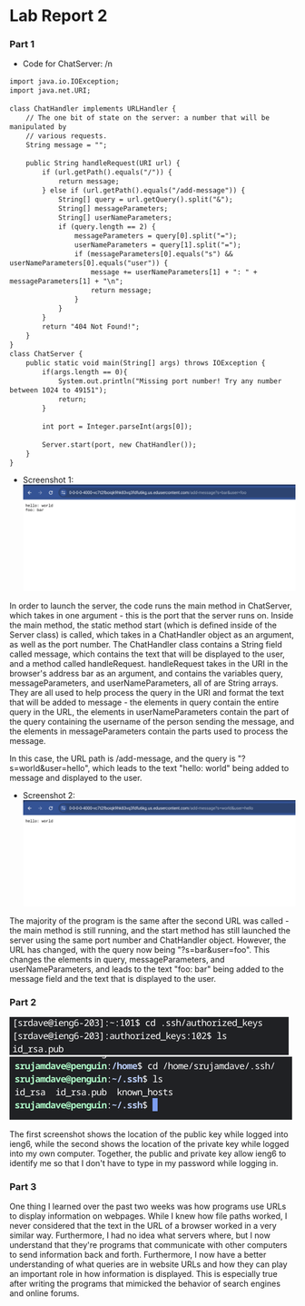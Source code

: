 # Lab Report 2
### Part 1
- Code for ChatServer: /n

```
import java.io.IOException;
import java.net.URI;

class ChatHandler implements URLHandler {
    // The one bit of state on the server: a number that will be manipulated by
    // various requests.
    String message = "";

    public String handleRequest(URI url) {
        if (url.getPath().equals("/")) {
            return message;
        } else if (url.getPath().equals("/add-message")) {
            String[] query = url.getQuery().split("&");
            String[] messageParameters;
            String[] userNameParameters;
            if (query.length == 2) {
                messageParameters = query[0].split("=");
                userNameParameters = query[1].split("=");
                if (messageParameters[0].equals("s") && userNameParameters[0].equals("user")) {
                    message += userNameParameters[1] + ": " + messageParameters[1] + "\n";
                    return message;
                }
            }
        }
        return "404 Not Found!";
    }
}
class ChatServer {
    public static void main(String[] args) throws IOException {
        if(args.length == 0){
            System.out.println("Missing port number! Try any number between 1024 to 49151");
            return;
        }

        int port = Integer.parseInt(args[0]);

        Server.start(port, new ChatHandler());
    }
}
```


- Screenshot 1:
![Screenshot 1](./lab2sc1.png)

In order to launch the server, the code runs the main method in ChatServer, which takes in one argument - this is the port that the server runs on. Inside the main method, the static method start
(which is defined inside of the Server class) is called, which takes in a ChatHandler object as an argument, as well as the port number. The ChatHandler class contains a String field called message,
which contains the text that will be displayed to the user, and a method called handleRequest. handleRequest takes in the URI in the browser's address bar as an argument, and contains the variables 
query, messageParameters, and userNameParameters, all of are String arrays. They are all used to help process the query in the URI and format the text that will be added to message - the elements in 
query contain the entire query in the URL, the elements in userNameParameters contain the part of the query containing the username of the person sending the message, and the elements in 
messageParameters contain the parts used to process the message.

In this case, the URL path is /add-message, and the query is "?s=world&user=hello", which leads to the text "hello: world" being added to message and displayed to the user.

- Screenshot 2:
![Screenshot 2](./lab2sc2.png)

The majority of the program is the same after the second URL was called - the main method is still running, and the start method has still launched the server using the same port number and
ChatHandler object. However, the URL has changed, with the query now being "?s=bar&user=foo". This changes the elements in query, messageParameters, and userNameParameters, and leads to the text
"foo: bar" being added to the message field and the text that is displayed to the user.

### Part 2
![Screenshot 3](./lab2sc3.png)
![Screenshot 4](./lab2sc4.png)

The first screenshot shows the location of the public key while logged into ieng6, while the second shows the location of the private key while logged into
my own computer. Together, the public and private key allow ieng6 to identify me so that I don't have to type in my password while logging in. 

### Part 3
One thing I learned over the past two weeks was how programs use URLs to display information on webpages. While I knew how file paths worked, I never
considered that the text in the URL of a browser worked in a very similar way. Furthermore, I had no idea what servers where, but I now understand that
they're programs that communicate with other computers to send information back and forth. Furthermore, I now have a better understanding of what queries
are in website URLs and how they can play an important role in how information is displayed. This is especially true after writing the programs that 
mimicked the behavior of search engines and online forums. 
